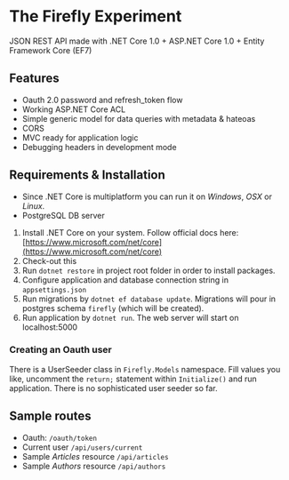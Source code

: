 # The Firefly Experiment

JSON REST API made with .NET Core 1.0 + ASP.NET Core 1.0 + Entity Framework Core (EF7)

## Features

 - Oauth 2.0 password and refresh_token flow
 - Working ASP.NET Core ACL
 - Simple generic model for data queries with metadata & hateoas
 - CORS
 - MVC ready for application logic
 - Debugging headers in development mode

## Requirements & Installation

 - Since .NET Core is multiplatform you can run it on *Windows*, *OSX* or *Linux*.
 - PostgreSQL DB server

 1. Install .NET Core on your system. Follow official docs here: [https://www.microsoft.com/net/core](https://www.microsoft.com/net/core)
 2. Check-out this
 3. Run `dotnet restore` in project root folder in order to install packages.
 4. Configure application and database connection string in `appsettings.json`
 5. Run migrations by `dotnet ef database update`. Migrations will pour in postgres schema `firefly` (which will be created).
 6. Run application by `dotnet run`. The web server will start on localhost:5000

### Creating an Oauth user

There is a UserSeeder class in `Firefly.Models` namespace. Fill values you like, uncomment the `return;` statement within `Initialize()` and run application. There is no sophisticated user seeder so far.

## Sample routes

 - Oauth: `/oauth/token`
 - Current user `/api/users/current`
 - Sample *Articles* resource `/api/articles`
 - Sample *Authors* resource `/api/authors`



